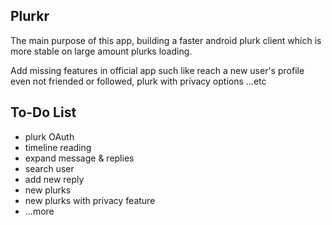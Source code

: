 ## Plurkr

The main purpose of this app, building a faster android plurk client which is more stable on large amount plurks loading.

Add missing features in official app such like reach a new user's profile even not friended or followed, plurk with privacy options ...etc


## To-Do List

* plurk OAuth
* timeline reading
* expand message & replies
* search user
* add new reply
* new plurks
* new plurks with privacy feature
* ...more
